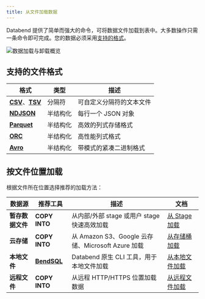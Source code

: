 ```yaml
---
title: 从文件加载数据
---
```


Databend 提供了简单而强大的命令，可将数据文件加载到表中。大多数操作只需一条命令即可完成。您的数据必须采用[支持的格式](/sql/sql-reference/file-format-options)。

![数据加载与卸载概览](/img/load/load-unload.jpeg)

## 支持的文件格式

| 格式 | 类型 | 描述 |
|--------|------|-------------|
| [**CSV**](/guides/load-data/load-semistructured/load-csv)、[**TSV**](/guides/load-data/load-semistructured/load-tsv) | 分隔符 | 可自定义分隔符的文本文件 |
| [**NDJSON**](/guides/load-data/load-semistructured/load-ndjson) | 半结构化 | 每行一个 JSON 对象 |
| [**Parquet**](/guides/load-data/load-semistructured/load-parquet) | 半结构化 | 高效的列式存储格式 |
| [**ORC**](/guides/load-data/load-semistructured/load-orc) | 半结构化 | 高性能列式格式 |
| [**Avro**](/guides/load-data/load-semistructured/load-avro) | 半结构化 | 带模式的紧凑二进制格式 |

## 按文件位置加载

根据文件所在位置选择推荐的加载方法：

| 数据源 | 推荐工具 | 描述 | 文档 |
|-------------|-----------------|-------------|---------------|
| **暂存数据文件** | **COPY INTO** | 从内部/外部 stage 或用户 stage 快速高效加载 | [从 Stage 加载](stage) |
| **云存储** | **COPY INTO** | 从 Amazon S3、Google 云存储、Microsoft Azure 加载 | [从存储桶加载](s3) |
| **本地文件** | [**BendSQL**](https://github.com/databendlabs/BendSQL) | Databend 原生 CLI 工具，用于本地文件加载 | [从本地文件加载](local) |
| **远程文件** | **COPY INTO** | 从远程 HTTP/HTTPS 位置加载数据 | [从远程文件加载](http) |